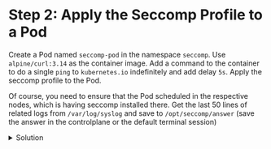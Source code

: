 # Step 2: Apply the Seccomp Profile to a Pod

Create a Pod named `seccomp-pod` in the namespace `seccomp`. Use `alpine/curl:3.14` as the container image. Add a command to the container to do a single `ping` to `kubernetes.io` indefinitely and add delay `5s`. Apply the seccomp profile to the Pod.

Of course, you need to ensure that the Pod scheduled in the respective nodes, which is having seccomp installed there. Get the last 50 lines of related logs from `/var/log/syslog` and save to `/opt/seccomp/answer` (save the answer in the controlplane or the default terminal session)


<details>
  <summary>Solution</summary>

* Get the worker node to be used as node selector to schedule the pod: `kubectl get node --show-labels`

* Create the Pod manifest using the seccomp profile:
```yaml
apiVersion: v1
kind: Pod
metadata:
  name: seccomp-pod
  namespace: seccomp
spec:
  nodeSelector:
    kubernetes.io/hostname: <node-name>
  securityContext:
    seccompProfile:
      type: Localhost
      localhostProfile: seccomp-audit.json
  containers:
  - name: secure-container
    image: alpine/curl:3.14
    command: ["sh", "-c", "while true; do ping -c 1 kubernetes.io; sleep 5; done"]
```

* Apply the Pod manifest: `kubectl apply -f seccomp-pod.yaml`

* Save the last related 50 lines of log: `cat /var/log/syslog | grep "syscall" | tail -50 > /opt/seccomp/answer`

* Aware that the syscall number are changing. When you run an infinite loop with sh, every iteration of the loop will execute the ping command and then sleep for 5 seconds. This activity will generate syscalls logged by seccomp.

</details>
